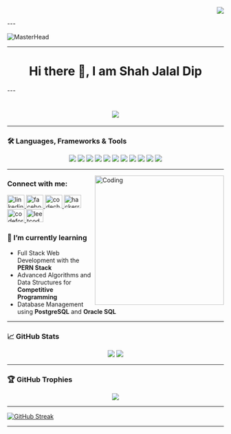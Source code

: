 <p align="right">
  <img src="https://komarev.com/ghpvc/?username=Shahjalal-Dip&color=blueviolet" />
</p>
---

![MasterHead](https://user-images.githubusercontent.com/10498744/210012254-234538ff-d198-48aa-8964-37e6fd45d227.gif)

---

<h1 align="center">Hi there 👋, I am Shah Jalal Dip</h1>
---
<h1 align="center">
    <img src="https://readme-typing-svg.herokuapp.com?font=Righteous&size=35&duration=2000&pause=2000&color=F72977&center=true&vCenter=true&width=475&lines=Aspiring+Software+Engineer;Competitive+Programmer;PERN+Stack+Developer"/>
</h1>

---

### 🛠️ Languages, Frameworks & Tools

<p align="center">
  <img src="https://img.shields.io/badge/C++-00599C?style=for-the-badge&logo=c%2B%2B&logoColor=white" />
  <img src="https://img.shields.io/badge/Java-007396?style=for-the-badge&logo=java&logoColor=white" />
  <img src="https://img.shields.io/badge/JavaScript-F7DF1E?style=for-the-badge&logo=javascript&logoColor=black" />
  <img src="https://img.shields.io/badge/React-61DAFB?style=for-the-badge&logo=react&logoColor=black" />
  <img src="https://img.shields.io/badge/Node.js-339933?style=for-the-badge&logo=nodedotjs&logoColor=white" />
  <img src="https://img.shields.io/badge/Express-000000?style=for-the-badge&logo=express&logoColor=white" />
  <img src="https://img.shields.io/badge/PostgreSQL-336791?style=for-the-badge&logo=postgresql&logoColor=white" />
  <img src="https://img.shields.io/badge/Oracle-F80000?style=for-the-badge&logo=oracle&logoColor=white" />
  <img src="https://img.shields.io/badge/Git-F05032?style=for-the-badge&logo=git&logoColor=white" />
  <img src="https://img.shields.io/badge/GitHub-181717?style=for-the-badge&logo=github&logoColor=white" />
  <img src="https://img.shields.io/badge/VS%20Code-007ACC?style=for-the-badge&logo=visual-studio-code&logoColor=white" />
</p>

---

<img src="https://raw.githubusercontent.com/TheDudeThatCode/TheDudeThatCode/master/Assets/Developer.gif" alt="Coding" width="300" align="right">

<h3 align="left">Connect with me:</h3>
<p align="left">
  <a href="https://linkedin.com/in/Shahjalal-Dip" target="_blank">
    <img src="https://raw.githubusercontent.com/rahuldkjain/github-profile-readme-generator/master/src/images/icons/Social/linked-in-alt.svg" alt="linkedin" height="30" width="40" />
  </a>
  <a href="https://fb.com/shahjalal.dip.1" target="_blank">
    <img src="https://raw.githubusercontent.com/rahuldkjain/github-profile-readme-generator/master/src/images/icons/Social/facebook.svg" alt="facebook" height="30" width="40" />
  </a>
  <a href="https://www.codechef.com/users/codeweaverdip" target="_blank">
    <img src="https://cdn.jsdelivr.net/npm/simple-icons@3.1.0/icons/codechef.svg" alt="codechef" height="30" width="40" />
  </a>
  <a href="https://www.hackerrank.com/profile/Dip777" target="_blank">
    <img src="https://raw.githubusercontent.com/rahuldkjain/github-profile-readme-generator/master/src/images/icons/Social/hackerrank.svg" alt="hackerrank" height="30" width="40" />
  </a>
  <a href="https://codeforces.com/profile/bbrave" target="_blank">
    <img src="https://raw.githubusercontent.com/rahuldkjain/github-profile-readme-generator/master/src/images/icons/Social/codeforces.svg" alt="codeforces" height="30" width="40" />
  </a>
  <a href="https://leetcode.com/u/mickey_mouse/" target="_blank">
    <img src="https://raw.githubusercontent.com/rahuldkjain/github-profile-readme-generator/master/src/images/icons/Social/leet-code.svg" alt="leetcode" height="30" width="40" />
  </a>
</p>


### 🌱 I’m currently learning

- Full Stack Web Development with the **PERN Stack**
- Advanced Algorithms and Data Structures for **Competitive Programming**
- Database Management using **PostgreSQL** and **Oracle SQL**

---

### 📈 GitHub Stats

<p align="center">
  <img src="https://github-readme-stats.vercel.app/api?username=Shahjalal-Dip&show_icons=true&theme=tokyonight" />
  <img src="https://github-readme-stats.vercel.app/api/top-langs/?username=Shahjalal-Dip&layout=compact&theme=tokyonight" />
</p>

---

### 🏆 GitHub Trophies

<p align="center">
  <img src="https://github-profile-trophy.vercel.app/?username=Shahjalal-Dip&theme=radical" />
</p>

---

[![GitHub Streak](https://streak-stats.demolab.com?user=Shahjalal-Dip&theme=dark&border_radius=10&short_numbers=true)](https://git.io/streak-stats)

---
